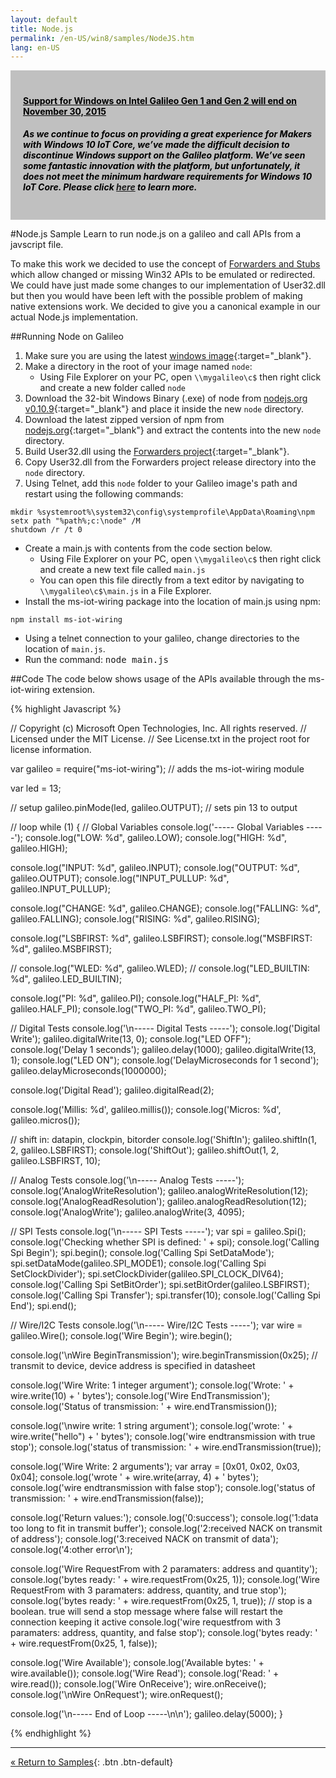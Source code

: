 ```yaml
---
layout: default
title: Node.js
permalink: /en-US/win8/samples/NodeJS.htm
lang: en-US
---
```


<div style="background-color:Silver; color:black; padding:20px;">
	<h4><u>Support for Windows on Intel Galileo Gen 1 and Gen 2 will end on November 30, 2015</u></h4>
	<p><h5>As we continue to focus on providing a great experience for Makers with Windows 10 IoT Core, we’ve made the difficult decision to discontinue Windows support on the Galileo platform. We’ve seen some fantastic innovation with the platform, but unfortunately, it does not meet the minimum hardware requirements for Windows 10 IoT Core. Please click <a href="http://go.microsoft.com/fwlink/?LinkId=690091" target="_blank">here</a> to learn more.</h5></p>
</div>

#Node.js Sample
Learn to run node.js on a galileo and call APIs from a javscript file.

To make this work we decided to use the concept of [Forwarders and Stubs](Forwarders.htm) which allow changed or missing Win32 APIs to be emulated or redirected. We could have just made some changes to our implementation of User32.dll but then you would have been left with the possible problem of making native extensions work. We decided to give you a canonical example in our actual Node.js implementation.

##Running Node on Galileo

1. Make sure you are using the latest [windows image](https://connect.microsoft.com/windowsembeddedIoT/Downloads){:target="_blank"}.
1. Make a directory in the root of your image named `node`:
    * Using File Explorer on your PC, open `\\mygalileo\c$` then right click and create a new folder called `node`
1. Download the 32-bit Windows Binary (.exe) of node from [nodejs.org v0.10.9](http://nodejs.org/dist/v0.10.9/){:target="_blank"} and place it inside the new `node` directory.
1. Download the latest zipped version of npm from [nodejs.org](http://nodejs.org/dist/npm/){:target="_blank"} and extract the contents into the new `node` directory.
1. Build User32.dll using the [Forwarders project](https://github.com/ms-iot/forwarders){:target="_blank"}.
1. Copy User32.dll from the Forwarders project release directory into the `node` directory.
1. Using Telnet, add this `node` folder to your Galileo image's path and restart using the following commands:

~~~
mkdir %systemroot%\system32\config\systemprofile\AppData\Roaming\npm
setx path "%path%;c:\node" /M
shutdown /r /t 0
~~~

* Create a main.js with contents from the code section below.
    * Using File Explorer on your PC, open `\\mygalileo\c$` then right click and create a new text file called `main.js`
    * You can open this file directly from a text editor by navigating to `\\mygalileo\c$\main.js` in a File Explorer.
* Install the ms-iot-wiring package into the location of main.js using npm:

~~~
npm install ms-iot-wiring
~~~

* Using a telnet connection to your galileo, change directories to the location of `main.js`.
* Run the command: <kbd>node main.js</kbd>

##Code
The code below shows usage of the APIs available through the ms-iot-wiring extension.

{% highlight Javascript %}

// Copyright (c) Microsoft Open Technologies, Inc.  All rights reserved.
// Licensed under the MIT License.
// See License.txt in the project root for license information.

var galileo = require("ms-iot-wiring"); // adds the ms-iot-wiring module

var led = 13;

// setup
galileo.pinMode(led, galileo.OUTPUT); // sets pin 13 to output

// loop
while (1)
{
   // Global Variables
   console.log('----- Global Variables -----');
   console.log("LOW: %d", galileo.LOW);
   console.log("HIGH: %d", galileo.HIGH);

   console.log("INPUT: %d", galileo.INPUT);
   console.log("OUTPUT: %d", galileo.OUTPUT);
   console.log("INPUT_PULLUP: %d", galileo.INPUT_PULLUP);

   console.log("CHANGE: %d", galileo.CHANGE);
   console.log("FALLING: %d", galileo.FALLING);
   console.log("RISING: %d", galileo.RISING);

   console.log("LSBFIRST: %d", galileo.LSBFIRST);
   console.log("MSBFIRST: %d", galileo.MSBFIRST);

   // console.log("WLED: %d", galileo.WLED);
   // console.log("LED_BUILTIN: %d", galileo.LED_BUILTIN);

   console.log("PI: %d", galileo.PI);
   console.log("HALF_PI: %d", galileo.HALF_PI);
   console.log("TWO_PI: %d", galileo.TWO_PI);

   // Digital Tests
   console.log('\n----- Digital Tests -----');
   console.log('Digital Write');
   galileo.digitalWrite(13, 0);
   console.log("LED OFF");
   console.log('Delay 1 seconds');
   galileo.delay(1000);
   galileo.digitalWrite(13, 1);
   console.log("LED ON");
   console.log('DelayMicroseconds for 1 second');
   galileo.delayMicroseconds(1000000);

   console.log('Digital Read');
   galileo.digitalRead(2);

   console.log('Millis: %d', galileo.millis());
   console.log('Micros: %d', galileo.micros());

   // shift in: datapin, clockpin, bitorder
   console.log('ShiftIn');
   galileo.shiftIn(1, 2, galileo.LSBFIRST);
   console.log('ShiftOut');
   galileo.shiftOut(1, 2, galileo.LSBFIRST, 10);

   // Analog Tests
   console.log('\n----- Analog Tests -----');
   console.log('AnalogWriteResolution');
   galileo.analogWriteResolution(12);
   console.log('AnalogReadResolution');
   galileo.analogReadResolution(12);
   console.log('AnalogWrite');
   galileo.analogWrite(3, 4095);

   // SPI Tests
   console.log('\n----- SPI Tests -----');
   var spi = galileo.Spi();
   console.log('Checking whether SPI is defined: ' + spi);
   console.log('Calling Spi Begin');
   spi.begin();
   console.log('Calling Spi SetDataMode');
   spi.setDataMode(galileo.SPI_MODE1);
   console.log('Calling Spi SetClockDivider');
   spi.setClockDivider(galileo.SPI_CLOCK_DIV64);
   console.log('Calling Spi SetBitOrder');
   spi.setBitOrder(galileo.LSBFIRST);
   console.log('Calling Spi Transfer');
   spi.transfer(10);
   console.log('Calling Spi End');
   spi.end();

   // Wire/I2C Tests
   console.log('\n----- Wire/I2C Tests -----');
   var wire = galileo.Wire();
   console.log('Wire Begin');
   wire.begin();

   console.log('\nWire BeginTransmission');
   wire.beginTransmission(0x25); // transmit to device, device address is specified in datasheet

   console.log('Wire Write: 1 integer argument');
   console.log('Wrote: ' + wire.write(10) + ' bytes');
   console.log('Wire EndTransmission');
   console.log('Status of transmission: ' + wire.endTransmission());

   console.log('\nwire write: 1 string argument');
   console.log('wrote: ' + wire.write("hello") + ' bytes');
   console.log('wire endtransmission with true stop');
   console.log('status of transmission: ' + wire.endTransmission(true));

   console.log('Wire Write: 2 arguments');
   var array = [0x01, 0x02, 0x03, 0x04];
   console.log('wrote ' + wire.write(array, 4) + ' bytes');
   console.log('wire endtransmission with false stop');
   console.log('status of transmission: ' + wire.endTransmission(false));

   console.log('Return values:');
   console.log('0:success');
   console.log('1:data too long to fit in transmit buffer');
   console.log('2:received NACK on transmit of address');
   console.log('3:received NACK on transmit of data');
   console.log('4:other error\n');

   console.log('Wire RequestFrom with 2 paramaters: address and quantity');
   console.log('bytes ready: ' + wire.requestFrom(0x25, 1));
   console.log('Wire RequestFrom with 3 paramaters: address, quantity, and true stop');
   console.log('bytes ready: ' + wire.requestFrom(0x25, 1, true)); // stop is a boolean. true will send a stop message where false will restart the connection keeping it active
   console.log('wire requestfrom with 3 paramaters: address, quantity, and false stop');
   console.log('bytes ready: ' + wire.requestFrom(0x25, 1, false));

   console.log('Wire Available');
   console.log('Available bytes: ' + wire.available());
   console.log('Wire Read');
   console.log('Read: ' + wire.read());
   console.log('Wire OnReceive');
   wire.onReceive();
   console.log('\nWire OnRequest');
   wire.onRequest();

   console.log('\n----- End of Loop -----\n\n');
   galileo.delay(5000);
}

{% endhighlight %}


---
[&laquo; Return to Samples](SampleApps.htm){: .btn .btn-default}
